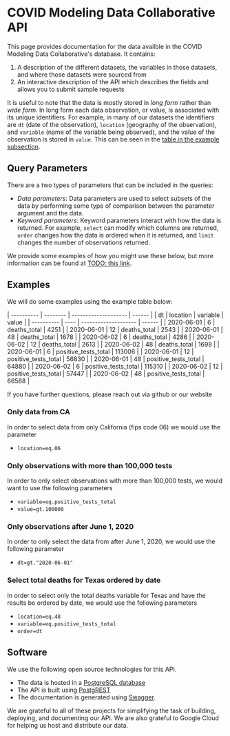 # COVID Modeling Data Collaborative API

This page provides documentation for the data availble in the COVID Modeling Data Collaborative's database. It contains:

1. A description of the different datasets, the variables in those datasets, and where those datasets were sourced from
2. An interactive description of the API which describes the fields and allows you to submit sample requests

It is useful to note that the data is mostly stored in _long form_ rather than _wide form_. In long form each data observation, or value, is associated with its unique identifiers. For example, in many of our datasets the identifiers are `dt` (date of the observation), `location` (geography of the observation), and `variable` (name of the variable being observed), and the value of the observation is stored in `value`. This can be seen in the [table in the example subsection](##Examples).


## Query Parameters

There are a two types of parameters that can be included in the queries:

* _Data parameters_: Data parameters are used to select subsets of the data by performing some type of comparison between the parameter argument and the data.
* _Keyword parameters_: Keyword parameters interact with how the data is returned. For example, `select` can modify which columns are returned, `order` changes how the data is ordered when it is returned, and `limit` changes the number of observations returned.

We provide some examples of how you might use these below, but more information can be found at [TODO: this link]().


## Examples

We will do some examples using the example table below:

| ---------- | -------- | -------------------- | ------ |
| dt         | location | variable             | value  |
| ---------- | ----     | -------------------- | ------ |
| 2020-06-01 | 6        | deaths_total         | 4251   |
| 2020-06-01 | 12       | deaths_total         | 2543   |
| 2020-06-01 | 48       | deaths_total         | 1678   |
| 2020-06-02 | 6        | deaths_total         | 4286   |
| 2020-06-02 | 12       | deaths_total         | 2613   |
| 2020-06-02 | 48       | deaths_total         | 1698   |
| 2020-06-01 | 6        | positive_tests_total | 113006 |
| 2020-06-01 | 12       | positive_tests_total | 56830  |
| 2020-06-01 | 48       | positive_tests_total | 64880  |
| 2020-06-02 | 6        | positive_tests_total | 115310 |
| 2020-06-02 | 12       | positive_tests_total | 57447  |
| 2020-06-02 | 48       | positive_tests_total | 66568  |

If you have further questions, please reach out via github or our website


### Only data from CA

In order to select data from only California (fips code 06) we would use the parameter

* `location=eq.06`


### Only observations with more than 100,000 tests

In order to only select observations with more than 100,000 tests, we would want to use the following parameters

* `variable=eq.positive_tests_total`
* `value=gt.100000`


### Only observations after June 1, 2020

In order to only select the data from after June 1, 2020, we would use the following parameter

* `dt=gt."2020-06-01"`


### Select total deaths for Texas ordered by date

In order to select only the total deaths variable for Texas and have the results be ordered by date, we would use the following parameters

* `location=eq.48`
* `variable=eq.positive_tests_total`
* `order=dt`


## Software

We use the following open source technologies for this API.

* The data is hosted in a [PostgreSQL database](https://www.postgresql.org/)
* The API is built using [PostgREST](http://postgrest.org/en/v7.0.0/)
* The documentation is generated using [Swagger](https://swagger.io/docs/).

We are grateful to all of these projects for simplifying the task of building, deploying, and documenting our API. We are also grateful to Google Cloud for helping us host and distribute our data.
